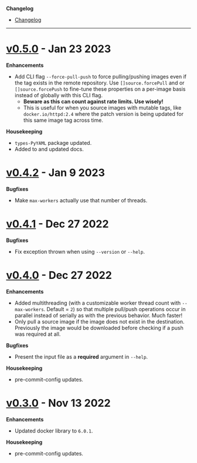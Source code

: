 **Changelog**

- [Changelog](#changelog)

---

# [v0.5.0](https://github.com/DaemonDude23/container-image-replicator/releases/tag/v0.5.0) - Jan 23 2023

**Enhancements**

- Add CLI flag `--force-pull-push` to force pulling/pushing images even if the tag exists in the remote repository. Use `[]source.forcePull` and or `[]source.forcePush` to fine-tune these properties on a per-image basis instead of globally with this CLI flag.
  - **Beware as this can count against rate limits. Use wisely!**
  - This is useful for when you source images with mutable tags, like `docker.io/httpd:2.4` where the patch version is being updated for this same image tag across time.

**Housekeeping**

- `types-PyYAML` package updated.
- Added to and updated docs.

# [v0.4.2](https://github.com/DaemonDude23/container-image-replicator/releases/tag/v0.4.2) - Jan 9 2023

**Bugfixes**

- Make `max-workers` actually use that number of threads.

# [v0.4.1](https://github.com/DaemonDude23/container-image-replicator/releases/tag/v0.4.1) - Dec 27 2022

**Bugfixes**

- Fix exception thrown when using `--version` or `--help`.

# [v0.4.0](https://github.com/DaemonDude23/container-image-replicator/releases/tag/v0.4.0) - Dec 27 2022

**Enhancements**

- Added multithreading (with a customizable worker thread count with `--max-workers`. Default = `2`) so that multiple pull/push operations occur in parallel instead of serially as with the previous behavior. Much faster!
- Only pull a source image if the image does not exist in the destination. Previously the image would be downloaded before checking if a push was required at all.

**Bugfixes**

- Present the input file as a **required** argument in `--help`.

**Housekeeping**

- pre-commit-config updates.

# [v0.3.0](https://github.com/DaemonDude23/container-image-replicator/releases/tag/v0.3.0) - Nov 13 2022

**Enhancements**

- Updated docker library to `6.0.1`.

**Housekeeping**

- pre-commit-config updates.
